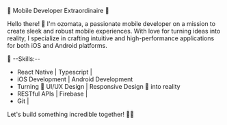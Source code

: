 📱 Mobile Developer Extraordinaire 🚀

Hello there! 👋 I'm ozomata, a passionate mobile developer on a mission to create sleek and robust mobile experiences. With  love for turning ideas into reality, I specialize in crafting intuitive and high-performance applications for both iOS and Android platforms.

🔧 --Skills:-- 
- React Native | Typescript | 
- iOS Development | Android Development
- Turning 🎴 UI/UX Design | Responsive Design 🎴 into reality 
- RESTful APIs | Firebase |
- Git |

Let's build something incredible together! 💪✨

<!---
Ozomata-Sunday/Ozomata-Sunday is a ✨ special ✨ repository because its `README.md` (this file) appears on your GitHub profile.
You can click the Preview link to take a look at your changes.
--->
